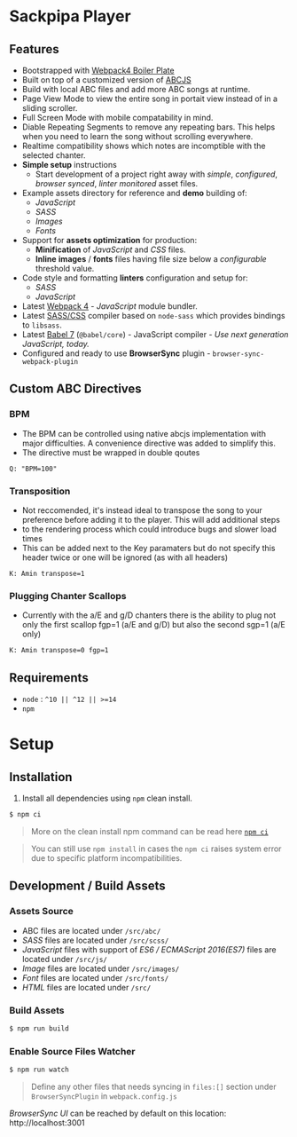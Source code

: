 # Sackpipa Player

## Features

* Bootstrapped with [Webpack4 Boiler Plate](https://weareathlon.github.io/frontend-webpack-boilerplate/)
* Built on top of a customized version of [ABCJS](https://paulrosen.github.io/abcjs/)
* Build with local ABC files and add more ABC songs at runtime.
* Page View Mode to view the entire song in portait view instead of in a sliding scroller.
* Full Screen Mode with mobile compatability in mind.
* Diable Repeating Segments to remove any repeating bars. This helps when you need to learn the song without scrolling everywhere.
* Realtime compatibility shows which notes are incomptible with the selected chanter.
* **Simple setup** instructions
  * Start development of a project right away with *simple*, *configured*, *browser synced*, *linter monitored* asset files.
* Example assets directory for reference and **demo** building of:
  * *JavaScript*
  * *SASS*
  * *Images*
  * *Fonts*
* Support for **assets optimization** for production:
  * **Minification** of *JavaScript* and *CSS* files.
  * **Inline** **images** / **fonts** files having file size below a *configurable* threshold value.
* Code style and formatting **linters** configuration and setup for:
  * *SASS*
  * *JavaScript*
* Latest [Webpack 4](https://github.com/webpack/webpack) - *JavaScript* module bundler.
* Latest [SASS/CSS](https://github.com/sass/node-sass) compiler based on `node-sass` which provides bindings to `libsass`.
* Latest [Babel 7](https://github.com/babel/babel) (`@babel/core`) - JavaScript compiler - _Use next generation JavaScript, today._
* Configured and ready to use **BrowserSync** plugin - `browser-sync-webpack-plugin`

## Custom ABC Directives

### BPM

* The BPM can be controlled using native abcjs implementation with major difficulties. A convenience directive was added to simplify this.
* The directive must be wrapped in double qoutes
```
Q: "BPM=100"
```

### Transposition

* Not reccomended, it's instead ideal to transpose the song to your preference before adding it to the player. This will add additional steps
* to the rendering process which could introduce bugs and slower load times
* This can be added next to the Key paramaters but do not specify this header twice or one will be ignored (as with all headers)
```
K: Amin transpose=1
```

### Plugging Chanter Scallops

* Currently with the a/E and g/D chanters there is the ability to plug not only the first scallop fgp=1 (a/E and g/D) but also the second sgp=1 (a/E only)

```
K: Amin transpose=0 fgp=1
```

## Requirements

* `node` : `^10 || ^12 || >=14`
* `npm`

# Setup

## Installation

1. Install all dependencies using `npm` clean install. 

```sh 
$ npm ci
```

> More on the clean install npm command can be read here [`npm ci`](https://docs.npmjs.com/cli/ci.html)

> You can still use `npm install` in cases the `npm ci` raises system error due to specific platform incompatibilities.

## Development / Build Assets

### Assets Source

* ABC files are located under `/src/abc/`
* _SASS_ files are located under `/src/scss/`
* _JavaScript_ files with support of _ES6 / ECMAScript 2016(ES7)_ files are located under `/src/js/`
* _Image_ files are located under `/src/images/`
* _Font_ files are located under `/src/fonts/`
* _HTML_ files are located under `/src/`

### Build Assets

```sh
$ npm run build
```

### Enable Source Files Watcher

```sh
$ npm run watch
```

> Define any other files that needs syncing in `files:[]` section under `BrowserSyncPlugin` in `webpack.config.js`

*BrowserSync UI* can be reached by default on this location: http://localhost:3001


